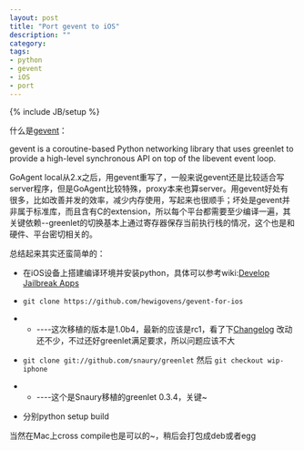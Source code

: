 ```yaml
---
layout: post
title: "Port gevent to iOS"
description: ""
category: 
tags:
- python
- gevent
- iOS
- port
---
```

{% include JB/setup %}

什么是[gevent](http://www.gevent.org/)：
		
>
gevent is a coroutine-based Python networking library that uses greenlet to provide a high-level synchronous API on top of the libevent event loop.
>
		
GoAgent local从2.x之后，用gevent重写了，一般来说gevent还是比较适合写server程序，但是GoAgent比较特殊，proxy本来也算server。用gevent好处有很多，比如改善并发的效率，减少内存使用，写起来也很顺手；坏处是gevent并非属于标准库，而且含有C的extension，所以每个平台都需要至少编译一遍，其关键依赖--greenlet的切换基本上通过寄存器保存当前执行栈的情况，这个也是和硬件、平台密切相关的。

总结起来其实还蛮简单的：  


* 在iOS设备上搭建编译环境并安装python，具体可以参考wiki:[Develop Jailbreak Apps](https://github.com/hewigovens/hewigovens.github.com/wiki/Develop-Jailbreak-Apps)  

* `git clone https://github.com/hewigovens/gevent-for-ios`
* - ----这次移植的版本是1.0b4，最新的应该是rc1，看了下[Changelog](https://github.com/SiteSupport/gevent/blob/master/changelog.rst) 改动还不少，不过还好greenlet满足要求，所以问题应该不大

* `git clone git://github.com/snaury/greenlet` 然后 `git checkout wip-iphone`
* - ----这个是Snaury移植的greenlet 0.3.4，关键~  
* 分别python setup build

当然在Mac上cross compile也是可以的~，稍后会打包成deb或者egg